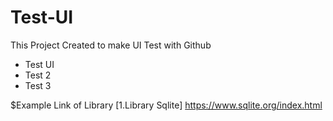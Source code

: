# Test-UI
This Project Created to make UI Test with Github

* Test UI
* Test 2
* Test 3

$Example Link of Library
[1.Library Sqlite] https://www.sqlite.org/index.html
